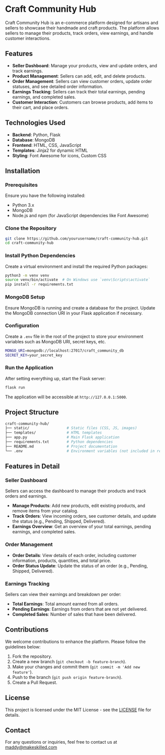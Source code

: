 
# Craft Community Hub

Craft Community Hub is an e-commerce platform designed for artisans and sellers to showcase their handmade and craft products. The platform allows sellers to manage their products, track orders, view earnings, and handle customer interactions.

## Features

- **Seller Dashboard**: Manage your products, view and update orders, and track earnings.
- **Product Management**: Sellers can add, edit, and delete products.
- **Order Management**: Sellers can view customer orders, update order statuses, and see detailed order information.
- **Earnings Tracking**: Sellers can track their total earnings, pending earnings, and completed sales.
- **Customer Interaction**: Customers can browse products, add items to their cart, and place orders.

## Technologies Used

- **Backend**: Python, Flask
- **Database**: MongoDB
- **Frontend**: HTML, CSS, JavaScript
- **Templates**: Jinja2 for dynamic HTML
- **Styling**: Font Awesome for icons, Custom CSS

## Installation

### Prerequisites

Ensure you have the following installed:

- Python 3.x
- MongoDB
- Node.js and npm (for JavaScript dependencies like Font Awesome)

### Clone the Repository

```bash
git clone https://github.com/yourusername/craft-community-hub.git
cd craft-community-hub
```

### Install Python Dependencies

Create a virtual environment and install the required Python packages:

```bash
python3 -m venv venv
source venv/bin/activate  # On Windows use `venv\Scripts\activate`
pip install -r requirements.txt
```

### MongoDB Setup

Ensure MongoDB is running and create a database for the project. Update the MongoDB connection URI in your Flask application if necessary.

### Configuration

Create a `.env` file in the root of the project to store your environment variables such as MongoDB URI, secret keys, etc.

```bash
MONGO_URI=mongodb://localhost:27017/craft_community_db
SECRET_KEY=your_secret_key
```

### Run the Application

After setting everything up, start the Flask server:

```bash
flask run
```

The application will be accessible at `http://127.0.0.1:5000`.

## Project Structure

```bash
craft-community-hub/
├── static/                 # Static files (CSS, JS, images)
├── templates/              # HTML templates
├── app.py                  # Main Flask application
├── requirements.txt        # Python dependencies
├── README.md               # Project documentation
└── .env                    # Environment variables (not included in repo)
```

## Features in Detail

### Seller Dashboard

Sellers can access the dashboard to manage their products and track orders and earnings.

- **Manage Products**: Add new products, edit existing products, and remove items from your catalog.
- **Track Orders**: View incoming orders, see customer details, and update the status (e.g., Pending, Shipped, Delivered).
- **Earnings Overview**: Get an overview of your total earnings, pending earnings, and completed sales.

### Order Management

- **Order Details**: View details of each order, including customer information, products, quantities, and total price.
- **Order Status Update**: Update the status of an order (e.g., Pending, Shipped, Delivered).

### Earnings Tracking

Sellers can view their earnings and breakdown per order:

- **Total Earnings**: Total amount earned from all orders.
- **Pending Earnings**: Earnings from orders that are not yet delivered.
- **Completed Sales**: Number of sales that have been delivered.

## Contributions

We welcome contributions to enhance the platform. Please follow the guidelines below:

1. Fork the repository.
2. Create a new branch (`git checkout -b feature-branch`).
3. Make your changes and commit them (`git commit -m 'Add new feature'`).
4. Push to the branch (`git push origin feature-branch`).
5. Create a Pull Request.

## License

This project is licensed under the MIT License - see the [LICENSE](LICENSE) file for details.

## Contact

For any questions or inquiries, feel free to contact us at maddy@makeskilled.com
